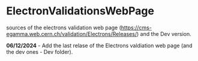 # ElectronValidationsWebPage
sources of the electrons validation web page (https://cms-egamma.web.cern.ch/validation/Electrons/Releases/) and the Dev version.

**06/12/2024** - Add the last relase of the Electrons valdiation web page (and the dev ones - Dev folder).